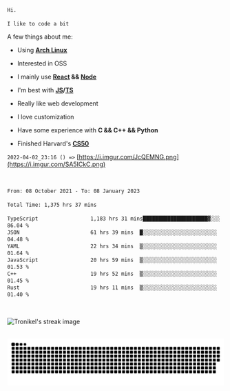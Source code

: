 ```
Hi.

I like to code a bit
```

A few things about me:

-   Using **[Arch Linux](https://archlinux.org/)**

-   Interested in OSS

-   I mainly use **[React](https://reactjs.org/) && [Node](https://nodejs.org/en/)**

-   I'm best with **[JS](https://www.javascript.com/)/[TS](https://www.typescriptlang.org/)**

-   Really like web development

-   I love customization

-   Have some experience with **C && C++ && Python**

-   Finished Harvard's **[CS50](https://cs50.harvard.edu)**

`2022-04-02_23:16 () =>` [https://i.imgur.com/JcQEMNG.png](https://i.imgur.com/SA5ICkC.png)

<br>

<!--START_SECTION:waka-->

```text
From: 08 October 2021 - To: 08 January 2023

Total Time: 1,375 hrs 37 mins

TypeScript                 1,183 hrs 31 mins█████████████████████▓░░░   86.04 %
JSON                       61 hrs 39 mins  █░░░░░░░░░░░░░░░░░░░░░░░░   04.48 %
YAML                       22 hrs 34 mins  ▒░░░░░░░░░░░░░░░░░░░░░░░░   01.64 %
JavaScript                 20 hrs 59 mins  ▒░░░░░░░░░░░░░░░░░░░░░░░░   01.53 %
C++                        19 hrs 52 mins  ▒░░░░░░░░░░░░░░░░░░░░░░░░   01.45 %
Rust                       19 hrs 11 mins  ▒░░░░░░░░░░░░░░░░░░░░░░░░   01.40 %
```

<!--END_SECTION:waka-->

<br>

<p><img align="center" src="https://github-readme-streak-stats.herokuapp.com/?user=Tronikelis&theme=dark" alt="Tronikel's streak image" /></p>

<br>

<img title="" src="https://raw.githubusercontent.com/Tronikelis/Tronikelis/output/github-contribution-grid-snake.svg" alt="very cool snake thingey" data-align="left">
